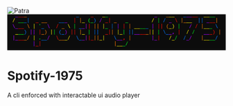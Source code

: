 ![Patra](https://img.shields.io/github/license/sairash/Patra)<br/>
<img src="screen_shots/logo.PNG"><br/>
# Spotify-1975
A cli enforced with interactable ui audio player
